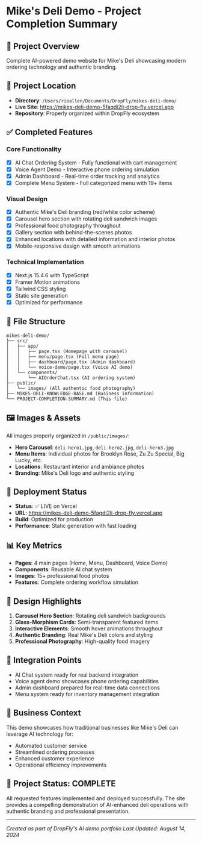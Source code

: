 # Mike's Deli Demo - Project Completion Summary

## 🎯 **Project Overview**
Complete AI-powered demo website for Mike's Deli showcasing modern ordering technology and authentic branding.

## 📍 **Project Location**
- **Directory**: `/Users/rioallen/Documents/DropFly/mikes-deli-demo/`
- **Live Site**: https://mikes-deli-demo-5faqdi2li-drop-fly.vercel.app
- **Repository**: Properly organized within DropFly ecosystem

## ✅ **Completed Features**

### **Core Functionality**
- [x] AI Chat Ordering System - Fully functional with cart management
- [x] Voice Agent Demo - Interactive phone ordering simulation  
- [x] Admin Dashboard - Real-time order tracking and analytics
- [x] Complete Menu System - Full categorized menu with 19+ items

### **Visual Design**
- [x] Authentic Mike's Deli branding (red/white color scheme)
- [x] Carousel hero section with rotating deli sandwich images
- [x] Professional food photography throughout
- [x] Gallery section with behind-the-scenes photos
- [x] Enhanced locations with detailed information and interior photos
- [x] Mobile-responsive design with smooth animations

### **Technical Implementation**
- [x] Next.js 15.4.6 with TypeScript
- [x] Framer Motion animations
- [x] Tailwind CSS styling
- [x] Static site generation
- [x] Optimized for performance

## 📂 **File Structure**
```
mikes-deli-demo/
├── src/
│   ├── app/
│   │   ├── page.tsx (Homepage with carousel)
│   │   ├── menu/page.tsx (Full menu page)
│   │   ├── dashboard/page.tsx (Admin dashboard)
│   │   └── voice-demo/page.tsx (Voice AI demo)
│   └── components/
│       └── AIOrderChat.tsx (AI ordering system)
├── public/
│   └── images/ (All authentic food photography)
├── MIKES-DELI-KNOWLEDGE-BASE.md (Business information)
└── PROJECT-COMPLETION-SUMMARY.md (This file)
```

## 🖼️ **Images & Assets**
All images properly organized in `/public/images/`:
- **Hero Carousel**: `deli-hero1.jpg`, `deli-hero2.jpg`, `deli-hero3.jpg`
- **Menu Items**: Individual photos for Brooklyn Rose, Zu Zu Special, Big Lucky, etc.
- **Locations**: Restaurant interior and ambiance photos
- **Branding**: Mike's Deli logo and authentic styling

## 🚀 **Deployment Status**
- **Status**: ✅ LIVE on Vercel
- **URL**: https://mikes-deli-demo-5faqdi2li-drop-fly.vercel.app
- **Build**: Optimized for production
- **Performance**: Static generation with fast loading

## 📊 **Key Metrics**
- **Pages**: 4 main pages (Home, Menu, Dashboard, Voice Demo)  
- **Components**: Reusable AI chat system
- **Images**: 15+ professional food photos
- **Features**: Complete ordering workflow simulation

## 🎨 **Design Highlights**
1. **Carousel Hero Section**: Rotating deli sandwich backgrounds
2. **Glass-Morphism Cards**: Semi-transparent featured items
3. **Interactive Elements**: Smooth hover animations throughout
4. **Authentic Branding**: Real Mike's Deli colors and styling
5. **Professional Photography**: High-quality food imagery

## 🔗 **Integration Points**
- AI Chat system ready for real backend integration
- Voice agent demo showcases phone ordering capabilities
- Admin dashboard prepared for real-time data connections
- Menu system ready for inventory management integration

## 📝 **Business Context**
This demo showcases how traditional businesses like Mike's Deli can leverage AI technology for:
- Automated customer service
- Streamlined ordering processes  
- Enhanced customer experience
- Operational efficiency improvements

## 🏁 **Project Status: COMPLETE**
All requested features implemented and deployed successfully. The site provides a compelling demonstration of AI-enhanced deli operations with authentic branding and professional presentation.

---
*Created as part of DropFly's AI demo portfolio*
*Last Updated: August 14, 2024*